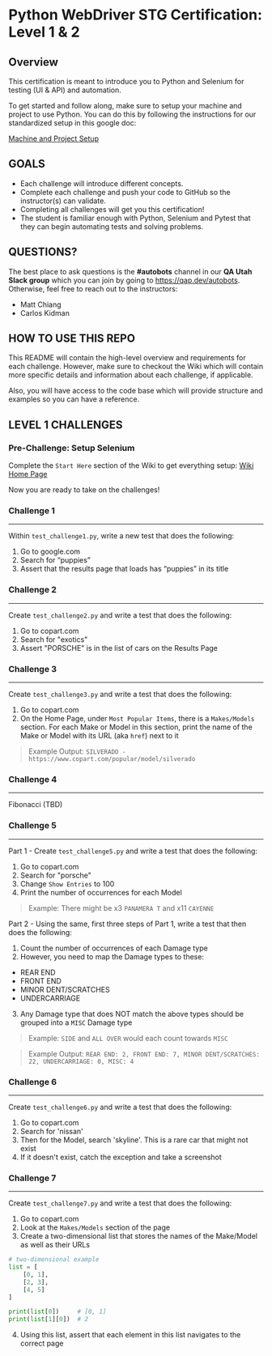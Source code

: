 # Python WebDriver STG Certification: Level 1 & 2

## Overview
This certification is meant to introduce you to Python and Selenium for testing (UI & API) and automation.

To get started and follow along, make sure to setup your machine and project to use Python. You can do this by following the instructions for our standardized setup in this google doc:

[Machine and Project Setup](https://docs.google.com/document/d/1kT83D6PEf_x3U7z1TRD33dPOJ_z9JjZ7PZWdaIOLyMs/edit?usp=sharing)

## GOALS

* Each challenge will introduce different concepts.
* Complete each challenge and push your code to GitHub so the instructor(s) can validate.
* Completing all challenges will get you this certification!
* The student is familiar enough with Python, Selenium and Pytest that they can begin automating tests and solving problems.

## QUESTIONS?

The best place to ask questions is the **#autobots** channel in our **QA Utah Slack group** which you can join by going to https://qap.dev/autobots. Otherwise, feel free to reach out to the instructors:

* Matt Chiang
* Carlos Kidman

## HOW TO USE THIS REPO

This README will contain the high-level overview and requirements for each challenge. However, make sure to checkout the Wiki which will contain more specific details and information about each challenge, if applicable.

Also, you will have access to the code base which will provide structure and examples so you can have a reference.

## LEVEL 1 CHALLENGES

### Pre-Challenge: Setup Selenium

Complete the `Start Here` section of the Wiki to get everything setup: [Wiki Home Page](https://github.com/ElSnoMan/python-stg-cert-one/wiki)

Now you are ready to take on the challenges!

### Challenge 1
---

Within `test_challenge1.py`, write a new test that does the following:

1. Go to google.com
2. Search for “puppies”
3. Assert that the results page that loads has “puppies” in its title

### Challenge 2
---

Create `test_challenge2.py` and write a test that does the following:

1. Go to copart.com
2. Search for "exotics"
3. Assert "PORSCHE" is in the list of cars on the Results Page

### Challenge 3
---

Create `test_challenge3.py` and write a test that does the following:

1. Go to copart.com
2. On the Home Page, under `Most Popular Items`, there is a `Makes/Models` section. For each Make or Model in this section, print the name of the Make or Model with its URL (aka `href`) next to it

> Example Output: `SILVERADO - https://www.copart.com/popular/model/silverado`

### Challenge 4
---

Fibonacci (TBD)

### Challenge 5
---

Part 1 - Create `test_challenge5.py` and write a test that does the following:

1. Go to copart.com
2. Search for "porsche"
3. Change `Show Entries` to 100
4. Print the number of occurrences for each Model

> Example: There might be x3 `PANAMERA T` and x11 `CAYENNE`

Part 2 - Using the same, first three steps of Part 1, write a test that then does the following:

1. Count the number of occurrences of each Damage type
2. However, you need to map the Damage types to these:

* REAR END
* FRONT END
* MINOR DENT/SCRATCHES
* UNDERCARRIAGE

3. Any Damage type that does NOT match the above types should be grouped into a `MISC` Damage type

> Example: `SIDE` and `ALL OVER` would each count towards `MISC`

> Example Output: `REAR END: 2, FRONT END: 7, MINOR DENT/SCRATCHES: 22, UNDERCARRIAGE: 0, MISC: 4`

### Challenge 6
---

Create `test_challenge6.py` and write a test that does the following:

1. Go to copart.com
2. Search for 'nissan'
3. Then for the Model, search 'skyline'. This is a rare car that might not exist
4. If it doesn't exist, catch the exception and take a screenshot

### Challenge 7
---

Create `test_challenge7.py` and write a test that does the following:

1. Go to copart.com
2. Look at the `Makes/Models` section of the page
3. Create a two-dimensional list that stores the names of the Make/Model as well as their URLs

```python
# two-dimensional example
list = [
    [0, 1],
    [2, 3],
    [4, 5]
]

print(list[0])     # [0, 1]
print(list[1][0])  # 2
```

4. Using this list, assert that each element in this list navigates to the correct page
